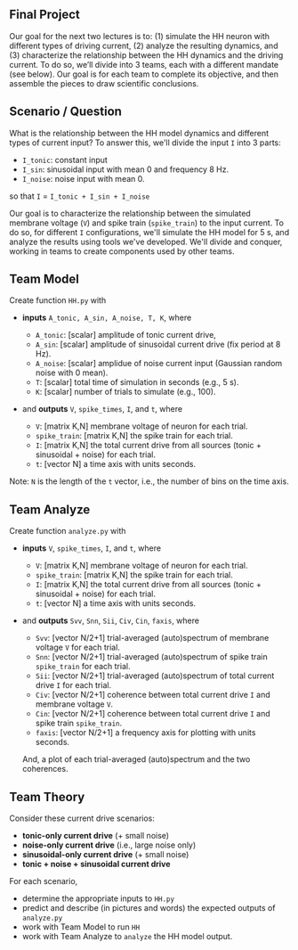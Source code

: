 ## Final Project

Our goal for the next two lectures is to: (1) simulate the HH neuron with different types of driving current, (2) analyze the resulting dynamics, and (3) characterize the relationship between the HH dynamics and the driving current. To do so, we’ll divide into 3 teams, each with a different mandate (see below). Our goal is for each team to complete its objective, and then assemble the pieces to draw scientific conclusions.

## Scenario / Question

What is the relationship between the HH model dynamics and different types of current input? To answer this, we'll divide the input `I` into 3 parts:
- `I_tonic`: constant input
- `I_sin`: sinusoidal input with mean 0 and frequency 8 Hz.
- `I_noise`: noise input with mean 0.

so that
	`I` = `I_tonic + I_sin + I_noise`

Our goal is to characterize the relationship between the simulated membrane voltage (`V`) and spike train (`spike_train`) to the input current. To do so, for different `I` configurations, we'll simulate the HH model for 5 s, and analyze the results using tools we've developed. We'll divide and conquer, working in teams to create components used by other teams.

## Team Model
Create function `HH.py` with
- **inputs** `A_tonic, A_sin, A_noise, T, K`, where
	- `A_tonic`: [scalar] amplitude of tonic current drive,
	- `A_sin`: [scalar] amplitude of sinusoidal current drive (fix period at 8 Hz).
	- `A_noise`:  [scalar] amplidue of noise current input (Gaussian random noise with 0 mean).
	- `T`:  [scalar] total time of simulation in seconds (e.g., 5 s).
	- `K`:  [scalar] number of trials to simulate (e.g., 100).

- and **outputs** `V`, `spike_times`, `I`, and `t`, where
	- `V`: [matrix K,N] membrane voltage of neuron for each trial.
	- `spike_train`: [matrix K,N] the spike train for each trial.
	- `I`: [matrix K,N] the total current drive from all sources (tonic + sinusoidal + noise) for each trial.
	- `t`: [vector N] a time axis with units seconds.

Note: `N` is the length of the `t` vector, i.e., the number of bins on the time axis.


## Team Analyze
Create function `analyze.py` with
- **inputs** `V`, `spike_times`, `I`, and `t`, where
	- `V`: [matrix K,N] membrane voltage of neuron for each trial.
	- `spike_train`: [matrix K,N] the spike train for each trial.
	- `I`: [matrix K,N] the total current drive from all sources (tonic + sinusoidal + noise) for each trial.
	- `t`: [vector N] a time axis with units seconds.

- and **outputs** `Svv`, `Snn`, `Sii`, `Civ`, `Cin`, `faxis`, where
	- `Svv`: [vector N/2+1] trial-averaged (auto)spectrum of membrane voltage `V` for each trial. 
	- `Snn`: [vector N/2+1] trial-averaged (auto)spectrum of spike train `spike_train` for each trial.
	- `Sii`: [vector N/2+1] trial-averaged (auto)spectrum of total current drive `I` for each trial. 
	- `Civ`: [vector N/2+1] coherence between total current drive `I` and membrane voltage `V`.
	- `Cin`: [vector N/2+1] coherence between total current drive `I` and spike train `spike_train`.
	- `faxis`: [vector N/2+1] a frequency axis for plotting with units seconds.
	
	And, a plot of each trial-averaged (auto)spectrum and the two coherences.
	
## Team Theory
Consider these current drive scenarios:
- **tonic-only current drive** (+ small noise)
- **noise-only current drive** (i.e., large noise only)
- **sinusoidal-only current drive** (+ small noise)
- **tonic + noise + sinusoidal current drive**

For each scenario,
- determine the appropriate inputs to `HH.py`
- predict and describe (in pictures and words) the expected outputs of `analyze.py`
- work with Team Model to run `HH`
- work with Team Analyze to `analyze` the HH model output.

